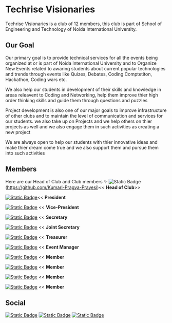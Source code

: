 # Techrise Visionaries

Techrise Visionaries is a club of 12 members, this club is part of School of Engineering and Technology 
of Noida International University.

## Our Goal

Our primary goal is to provide technical services for all the events being organized at or is part of 
Noida International University and to Organize New Events related to awaring students about
current popular technologies and trends through events like Quizes, Debates, Coding Comptetiton, Hackathon,
Coding wars etc.

We also help our students in development of their skills and knowledge in areas
releavent to Coding and Networking, help them improve thier high order thinking skills
and guide them through questions and puzzles

Project development is also one of our major goals to improve infrastructure of other clubs
and to maintain the level of communication and services for our students.
we also take up on Projects and we help others on thier projects as well
and we also engage them in such activities as creating a new project

We are always open to help our students with thier innovative ideas and make thier
dream come true and we also support them and pursue them into such activities



## Members

Here are our Head of Club and Club members
✨ ![Static Badge](https://img.shields.io/badge/Kumari_Pragya_Prayesi-red?logo=github)(https://github.com/Kumari-Pragya-Prayesi)<< **Head of Club**>>

[![Static Badge](https://img.shields.io/badge/Ankitchauhan1412004-green?logo=github)](https://github.com/Ankitchauhan1412004)<< **President**

[![Static Badge](https://img.shields.io/badge/69ravencoder69-blue?style=flat&logo=github&logoColor=white)](https://github.com/69ravencoder69) << **Vice-President**

[![Static Badge](https://img.shields.io/badge/Aaroecode-yellow?style=flat&logo=github&logoColor=white)](https://github.com/Aaroecode) << **Secretary**

[![Static Badge](https://img.shields.io/badge/SandhyaD232-purple?style=flat&logo=github&logoColor=white)](https://github.com/SandhyaD232) << **Joint Secretary**

[![Static Badge](https://img.shields.io/badge/Shivansh212-golden?style=flat&logo=github)](https://github.com/Shivansh212) << **Treasurer**

[![Static Badge](https://img.shields.io/badge/Priyan20-red?style=flat&logo=github)](https://github.com/Priyan20) << **Event Manager**

[![Static Badge](https://img.shields.io/badge/Twinklepandit08-yellow?style=flat&logo=github&logoColor=white)](https://github.com/Twinklepandit08) << **Member**

[![Static Badge](https://img.shields.io/badge/adityakumar15122-yellow?style=flat&logo=github&logoColor=white)](https://github.com/adityakumar15122) << **Member**

[![Static Badge](https://img.shields.io/badge/sanjaykasaudhan-yellow?style=flat&logo=github&logoColor=white)](https://github.com/sanjaykasaudhan) << **Member**

[![Static Badge](https://img.shields.io/badge/shivGitprofile-yellow?style=flat&logo=github&logoColor=white)](https://github.com/shivGitprofile/Procode.git) << **Member**


## Social

[![Static Badge](https://img.shields.io/badge/Discord-%235865F2?style=for-the-badge&logo=discord&logoColor=white)](https://discord.gg/7szJvrDv)       [![Static Badge](https://img.shields.io/badge/LinkedIn-%230A66C2?style=for-the-badge&logo=linkedin)](https://www.linkedin.com/company/techrise-visionaries-technical-club-niu-set)   [![Static Badge](https://img.shields.io/badge/Instagram-%23E4405F?style=for-the-badge&logo=instagram&logoColor=white)](https://www.instagram.com/techrise_visionaries/)

